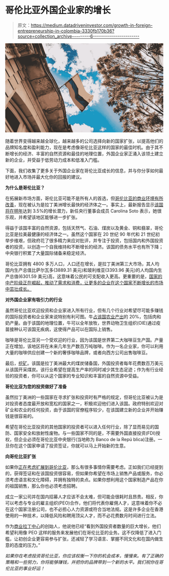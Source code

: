 # 哥伦比亚外国企业家的增长

> 原文：<https://medium.datadriveninvestor.com/growth-in-foreign-entrepreneurship-in-colombia-3330fb170b36?source=collection_archive---------6----------------------->

![](img/2bca3fd7744b3a1ab9cdb8c934af67d1.png)

随着世界变得越来越全球化，越来越多的公司选择向新的国家扩张，以提高他们的品牌知名度和盈利能力，现在是考虑像哥伦比亚这样的国家的最佳时机。由于其不断增长的经济、丰富的自然资源和最佳的地理位置，外国企业家正涌入该领土建立新的企业，并受益于低劳动力成本和低准入门槛。

下面，我们收集了更多关于外国企业家在哥伦比亚成长的信息，并与你分享如何最好地进入市场并最大化你的回报的建议。

**为什么是哥伦比亚？**

在拓展新市场方面，哥伦比亚可能不是所有人的首选，但[哥伦比亚的商业环境有所改善](http://www.thebaynet.com/community/technology/improved-business-environment-in-colombia-open-for-business.html)，现在被认为是拉丁美洲增长最快的经济体之一。事实上，最新报告显示[该国将在明年](https://www.reuters.com/article/us-colombia-cenbank/colombia-economy-to-grow-3-5-percent-in-2019-global-trade-pressures-top-risk-central-banker-idUSKCN1LY2BU?il=0)达到 3.5%的增长潜力，新任央行董事会成员 Carolina Soto 表示，她很乐观，并希望该地区能够进一步扩张。

得益于该国丰富的自然资源，包括天然气、石油、煤炭以及黄金、铜和翡翠，哥伦比亚是拉美最健康的经济体之一。虽然这个国家在 20 世纪 90 年代和 21 世纪初举步维艰，但政府花了很多精力来应对批评，并专注于投资，包括国内和外国投资者的投资，以创造一个自我维持和不断增长的经济。该国的债务水平也有所下降；中央银行积累了大量国际储备来稳定经济。

哥伦比亚拥有 4800 多万人口，人口还在增长，是拉丁美洲第三大市场，其人均国内生产总值比萨尔瓦多(3889.31 美元)和玻利维亚(3393.96 美元)的人均国内生产总值(6301.59 美元)高，这意味着公民的可支配收入更高。更重要的是，[国家的中产阶级正在崛起，推动了需求和消费，让更多的企业在这个国家不断增长的市场中茁壮成长。](https://oxfordbusinessgroup.com/analysis/rise-expanding-middle-class-driving-demand-and-consumption)

**对外国企业家有吸引力的行业**

虽然哥伦比亚欢迎投资和企业家进入所有行业，但有几个行业对希望尽可能多赚钱的国际投资者和企业家来说特别有利可图。牛[占该国农业产出](http://www.investincolombia.com.co/sectors/agribusiness/beef-sector.html)的 20%，包括肉和奶产量。由于该国的地理位置，牛可以全年放牧，世界动物卫生组织(OIE)通过疫苗接种认可该国无疾病，这使得产品可以在国际上销售。

咖啡是哥伦比亚另一个受欢迎的行业，因为该国是世界第二大咖啡豆生产国。产量正在增加，该地区将在未来几年生产数百万吨咖啡。作为一名企业家，你可以利用大量的咖啡供应创建一个新的奢侈咖啡品牌，或者向西方公司出售咖啡豆。

最后，[挖矿](http://www.greengem.investments/)。该国是拉丁美洲最大的煤炭储备国，外国投资者每年花费数百万美元从该国开采煤炭。该行业希望在提高生产率的同时减少其生态足迹；作为有行业经验的投资者，你可以从这个国家的专业知识和丰富的自然资源中受益。

**哥伦比亚为您的投资做好了准备**

虽然拉丁美洲的一些国家在寻求扩张和投资时有严格的规定，但哥伦比亚被认为是对投资者态度最开放和宽松的国家之一，积极欢迎他们进入该国。政府特别欢迎对矿业和农业的任何投资，由于该国的官僚程序较少，在该国建立新的企业并开始赚钱是很容易的。

希望在哥伦比亚投资的其他国家的投资者可以进入任何行业，除了显而易见的国防、国家安全和放射性废物。与一些国家不同的是，不需要外国直接投资(FDI)授权，但企业必须在哥伦比亚中央银行(当地称为 Banco de la Repú blica)注册。一旦你在这个国家申请了投资签证，你就可以马上开始新的生意。

**向哥伦比亚扩张**

如果你[正在考虑扩展到哥伦比亚](https://www.bizlatinhub.com/create-sas-in-colombia/)，那么有很多事情你需要考虑。正如我们已经提到的，获得签证和在该国投资很容易，但如果你希望在市场上销售产品或服务，你必须考虑语言和文化障碍，并拥有独特的卖点。如果你想利用这个国家制造产品在你的祖国销售，那么你也必须考虑招聘。

成立一家公司并在国内招募人才应该不会太难，但可能会很耗时且昂贵。相反，你可以考虑与专业的雇主组织(PEO)合作，他们将代表你雇佣人才，这意味着你不必在这个国家注册公司，也不必担心人力资源或符合当地法规。这是许多企业在香港使用的一种技术，以降低风险和聘用顶尖人才，而不必花费数月时间进行立法。

作为[商业拉丁中心](https://www.bizlatinhub.com/)的创始人，他说他已经“看到外国投资者数量的巨大增长，他们希望利用像 PEO 这样的服务来发展他们在哥伦比亚的业务。这不仅降低了进入门槛，让初创企业更容易参与扩张，还减轻了学习语言、掌握不同文化和在国内做生意的态度的压力。”

*如果你在考虑投资哥伦比亚，你应该权衡一下你的机会成本，慢慢来。有了正确的策略和一些努力，你将能够赚钱，并把你的品牌带到一个新的水平。我们祝你在哥伦比亚的事业好运！*